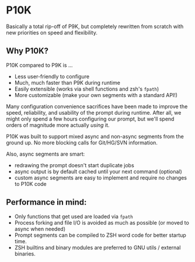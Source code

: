 
# P10K

Basically a total rip-off of P9K, but completely rewritten from scratch with new priorities on speed and flexibility.

## Why P10K?

P10K compared to P9K is ...

 - Less user-friendly to configure
 - Much, much faster than P9K during runtime
 - Easily extensible (works via shell functions and zsh's `fpath`)
 - More customizable (make your own segments with a standard API!)

Many configuration convenience sacrifices have been made to improve the speed, reliability, and usability of the prompt during runtime. After all, we might only spend a few hours configuring our prompt, but we'll spend orders of magnitude more actually *using* it.

P10K was built to support mixed async and non-async segments from the ground up. No more blocking calls for Git/HG/SVN information.

Also, async segments are smart:

 - redrawing the prompt doesn't start duplicate jobs
 - async output is by default cached until your next command (optional)
 - custom async segments are easy to implement and require no changes to P10K code

## Performance in mind:

 - Only functions that get used are loaded via `fpath`
 - Process forking and file I/O is avoided as much as possible (or moved to async when needed)
 - Prompt segments can be compiled to ZSH word code for better startup time.
 - ZSH builtins and binary modules are preferred to GNU utils / external binaries.
